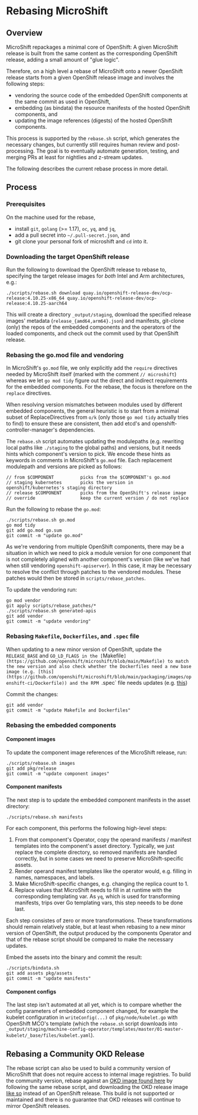 # Rebasing MicroShift

## Overview

MicroShift repackages a minimal core of OpenShift: A given MicroShift release is built from the same content as the corresponding OpenShift release, adding a small amount of "glue logic".

Therefore, on a high level a rebase of MicroShift onto a newer OpenShift release starts from a given OpenShift release image and involves the following steps:

* vendoring the source code of the embedded OpenShift components at the same commit as used in OpenShift,
* embedding (as bindata) the resource manifests of the hosted OpenShift components, and 
* updating the image references (digests) of the hosted OpenShift components.

This process is supported by the `rebase.sh` script, which generates the necessary changes, but currently still requires human review and post-processing. The goal is to eventually automate generation, testing, and merging PRs at least for nightlies and z-stream updates.

The following describes the current rebase process in more detail.

## Process

### Prerequisites

On the machine used for the rebase,

* install `git`, `golang` (>= 1.17), `oc`, `yq`, and `jq`,
* add a pull secret into `~/.pull-secret.json`, and
* git clone your personal fork of microshift and `cd` into it.

### Downloading the target OpenShift release

Run the following to download the OpenShift release to rebase to, specifying the target release images for _both_ Intel and Arm architectures, e.g.:

```shell
./scripts/rebase.sh download quay.io/openshift-release-dev/ocp-release:4.10.25-x86_64 quay.io/openshift-release-dev/ocp-release:4.10.25-aarch64
```

This will create a directory `_output/staging`, download the specified release images' metadata (`release_{amd64,arm64}.json`) and manifests, git-clone (only) the repos of the embedded components and the operators of the loaded components, and check out the commit used by that OpenShift release.

### Rebasing the go.mod file and vendoring

In MicroShift's `go.mod` file, we only explicitly add the `require` directives needed by MicroShift itself (marked with the comment `// microshift`) whereas we let `go mod tidy` figure out the direct and indirect requirements for the embedded components. For the rebase, the focus is therefore on the `replace` directives.

When resolving version mismatches between modules used by different embedded components, the general heuristic is to start from a minimal subset of ReplaceDirectives from `o/k` (only those `go mod tidy` actually tries to find) to ensure these are consistent, then add etcd's and openshift-controller-manager's dependencies.

The `rebase.sh` script automates updating the modulepaths (e.g. rewriting local paths like `./staging` to the global paths) and versions, but it needs hints which component's version to pick. We encode these hints as keywords in comments in MicroShift's `go.mod` file. Each replacement modulepath and versions are picked as follows:

```shell
// from $COMPONENT          picks from the $COMPONENT's go.mod
// staging kubernetes       picks the version in openshift/kubernetes's staging directory
// release $COMPONENT       picks from the OpenShift's release image
// override                 keep the current version / do not replace
```

Run the following to rebase the `go.mod`:

```shell
./scripts/rebase.sh go.mod
go mod tidy
git add go.mod go.sum
git commit -m "update go.mod"
```

As we're vendoring from multiple OpenShift components, there may be a situation in which we need to pick a module version for one component that is not completely aligned with another component's version (like we've had when still vendoring `openshift-apiserver`). In this case, it may be necessary to resolve the conflict through patches to the vendored modules. These patches would then be stored in `scripts/rebase_patches`.

To update the vendoring run:

```shell
go mod vendor
git apply scripts/rebase_patches/*
./scripts/rebase.sh generated-apis
git add vendor
git commit -m "update vendoring"
```

### Rebasing `Makefile`, `Dockerfiles`, and `.spec` file

When updating to a new minor version of OpenShift, update the `RELEASE_BASE` and `GO_LD_FLAGS in the [`Makefile`](https://github.com/openshift/microshift/blob/main/Makefile) to match the new version and also check whether the Dockerfiles need a new base image (e.g. [this](https://github.com/openshift/microshift/blob/main/packaging/images/openshift-ci/Dockerfile)) and the RPM `.spec` file needs updates (e.g. [this](https://github.com/openshift/microshift/blob/main/packaging/rpm/microshift.spec))

Commit the changes:

```shell
git add vendor
git commit -m "update Makefile and Dockerfiles"
```

### Rebasing the embedded components

#### Component images

To update the component image references of the MicroShift release, run:

```shell
./scripts/rebase.sh images
git add pkg/release
git commit -m "update component images"
```

#### Component manifests

The next step is to update the embedded component manifests in the asset directory:

```shell
./scripts/rebase.sh manifests
```

For each component, this performs the following high-level steps:

1. From that component's Operator, copy the operand manifests / manifest templates into the component's asset directory. Typically, we just replace the complete directory, so removed manifests are handled correctly, but in some cases we need to preserve MicroShift-specific assets.
2. Render operand manifest templates like the operator would, e.g. filling in names, namespaces, and labels.
3. Make MicroShift-specific changes, e.g. changing the replica count to 1.
4. Replace values that MicroShift needs to fill in at runtime with the corresponding templating var. As `yq`, which is used for transforming manifests, trips over Go templating vars, this step neeeds to be done last.

Each step consistes of zero or more transformations. These transformations should remain relatively stable, but at least when rebasing to a new minor version of OpenShift, the output produced by the components Operator and that of the rebase script should be compared to make the necessary updates.

Embed the assets into the binary and commit the result:

```shell
./scripts/bindata.sh
git add assets pkg/assets
git commit -m "update manifests"
```

#### Component configs

The last step isn't automated at all yet, which is to compare whether the config parameters of embedded component changed, for example the kubelet configuration in `writeConfig(...)` of `pkg/node/kubelet.go` with OpenShift MCO's template (which the `rebase.sh` script downloads into `_output/staging/machine-config-operator/templates/master/01-master-kubelet/_base/files/kubelet.yaml`).

## Rebasing a Community OKD Release

The rebase script can also be used to build a community version of MicroShift that does not require access to internal image registries. To build the community version, rebase against an [OKD image found here](https://origin-release.ci.openshift.org/#4-stable) by following the same rebase script, and downloading the OKD release image [like so](#downloading-the-target-openshift-release) instead of an OpenShift release. This build is not supported or maintained and there is no guarantee that OKD releases will continue to mirror OpenShift releases.
